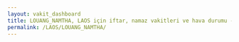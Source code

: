 ```yaml
---
layout: vakit_dashboard
title: LOUANG_NAMTHA, LAOS için iftar, namaz vakitleri ve hava durumu - ilçe/eyalet seç
permalink: /LAOS/LOUANG_NAMTHA/
---
```


<script type="text/javascript">
  var GLOBAL_COUNTRY = 'LAOS';
  var GLOBAL_CITY = 'LOUANG_NAMTHA';
  var GLOBAL_STATE = '';
  var lat = 72;
  var lon = 21;
</script>
